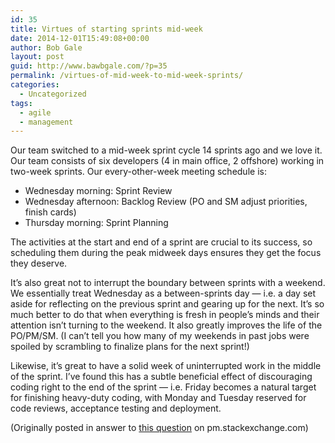 ```yaml
---
id: 35
title: Virtues of starting sprints mid-week
date: 2014-12-01T15:49:08+00:00
author: Bob Gale
layout: post
guid: http://www.bawbgale.com/?p=35
permalink: /virtues-of-mid-week-to-mid-week-sprints/
categories:
  - Uncategorized
tags:
  - agile
  - management
---
```

Our team switched to a mid-week sprint cycle 14 sprints ago and we love it. Our team consists of six developers (4 in main office, 2 offshore) working in two-week sprints. Our every-other-week meeting schedule is:

  * Wednesday morning: Sprint Review
  * Wednesday afternoon: Backlog Review (PO and SM adjust priorities, finish cards)
  * Thursday morning: Sprint Planning

The activities at the start and end of a sprint are crucial to its success, so scheduling them during the peak midweek days ensures they get the focus they deserve.

It’s also great not to interrupt the boundary between sprints with a weekend. We essentially treat Wednesday as a between-sprints day — i.e. a day set aside for reflecting on the previous sprint and gearing up for the next. It’s so much better to do that when everything is fresh in people’s minds and their attention isn’t turning to the weekend. It also greatly improves the life of the PO/PM/SM. (I can’t tell you how many of my weekends in past jobs were spoiled by scrambling to finalize plans for the next sprint!)

Likewise, it’s great to have a solid week of uninterrupted work in the middle of the sprint. I’ve found this has a subtle beneficial effect of discouraging coding right to the end of the sprint — i.e. Friday becomes a natural target for finishing heavy-duty coding, with Monday and Tuesday reserved for code reviews, acceptance testing and deployment.

(Originally posted in answer to [this question](http://pm.stackexchange.com/questions/12623/running-a-sprint-from-wednesday-till-wednesday) on pm.stackexchange.com)